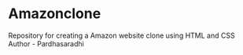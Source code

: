 # Amazonclone
Repository for creating a Amazon website clone using HTML and CSS
<br>
Author - Pardhasaradhi